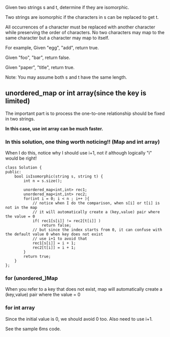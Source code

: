 Given two strings s and t, determine if they are isomorphic.

Two strings are isomorphic if the characters in s can be replaced to get t.

All occurrences of a character must be replaced with another character while preserving the order of characters. No two characters may map to the same character but a character may map to itself.

For example,
Given "egg", "add", return true.

Given "foo", "bar", return false.

Given "paper", "title", return true.

Note:
You may assume both s and t have the same length.

## unordered_map or int array(since the key is limited)

The important part is to process the one-to-one relationship should be fixed in two strings.

**In this case, use int array can be much faster.**

### In this solution, one thing worth noticing!! (Map and int array)

When I do this, notice why I should use i+1, not i! although logically "i" would be right!

	class Solution {
	public:
	    bool isIsomorphic(string s, string t) {
	        int n = s.size();
	        
	        unordered_map<int,int> rec1;
	        unordered_map<int,int> rec2;
	        for(int i = 0; i < n ; i++ ){
	        	// notice when I do the comparison, when s[i] or t[i] is not in the map
	        	// it will automatically create a (key,value) pair where the value = 0
	            if( rec1[s[i]] != rec2[t[i]] )
	                return false;
	            // but since the index starts from 0, it can confuse with the default value 0 when key does not exist
	            // use i+1 to avoid that
	            rec1[s[i]] = i + 1;
	            rec2[t[i]] = i + 1;            
	        }
	        return true;
	    }
	};

### for (unordered_)Map

When you refer to a key that does not exist, map will automatically create a (key,value) pair where the value = 0

### for int array

Since the initial value is 0, we should avoid 0 too. Also need to use i+1.  

See the sample 6ms code.
